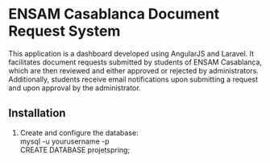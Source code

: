 # ENSAM Casablanca Document Request System

This application is a dashboard developed using AngularJS and Laravel. It facilitates document requests submitted by students of ENSAM Casablanca, which are then reviewed and either approved or rejected by administrators. Additionally, students receive email notifications upon submitting a request and upon approval by the administrator.

## Installation

1. Create and configure the database:\
    mysql -u yourusername -p\
   CREATE DATABASE projetspring;
